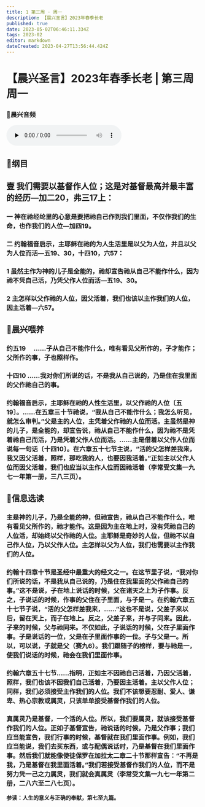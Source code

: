 ```yaml
---
title: 1 第三周 · 周一
description: 【晨兴圣言】2023年春季长老
published: true
date: 2023-05-02T06:46:11.334Z
tags: 2023-02
editor: markdown
dateCreated: 2023-04-27T13:56:44.424Z
---
```


# 【晨兴圣言】2023年春季长老 | 第三周周一
### 🎵晨兴音频
<audio id="audio" controls="" preload="none">
      <source id="mp3" src="/2023-02/week3/week3day1.mp3">
</audio>

<!-- Google tag (gtag.js) -->
<script async src="https://www.googletagmanager.com/gtag/js?id=G-1P8709Z16T"></script>
<script>
  window.dataLayer = window.dataLayer || [];
  function gtag(){dataLayer.push(arguments);}
  gtag('js', new Date());

  gtag('config', 'G-1P8709Z16T');
</script>
## 📙纲目

## **壹	我们需要以基督作人位；这是对基督最高并最丰富的经历—加二20，弗三17上：**

### 一	神在祂经纶里的心意是要把祂自己作到我们里面，不仅作我们的生命，也作我们的人位—加四19。

### 二	约翰福音启示，主耶稣在祂的为人生活里是以父为人位，并且以父为人位而活—五19、30，十四10，六57：

### 1	虽然主作为神的儿子是全能的，祂却宣告祂从自己不能作什么，因为祂不凭自己活，乃凭父作人位而活—五19、30。

### 2	主怎样以父作祂的人位，因父活着，我们也该以主作我们的人位，因主活着—六57。

## 📙晨兴喂养

### **约五19　	……子从自己不能作什么，唯有看见父所作的，子才能作；父所作的事，子也照样作。**

### **十四10	……我对你们所说的话，不是我从自己说的，乃是住在我里面的父作祂自己的事。**

### 约翰福音启示，主耶稣在祂的人性生活里，以父作祂的人位〔五19〕。……在五章三十节祂说，“我从自己不能作什么；我怎么听见，就怎么审判。”父是主的人位，主凭着父作祂的人位而活。主虽然是神的儿子，是全能的，却宣告说，祂从自己不能作什么，因为祂不是凭着祂自己而活，乃是凭着父作人位而活。……主是借着以父作人位而说每一句话〔十四10〕。在六章五十七节主说，“活的父怎样差我来，我又因父活着，照样，那吃我的人，也要因我活着。”正如主以父作人位而因父活着，我们也应当以主作人位而因祂活着（李常受文集一九七一年第一册，三八三页）。

## 📙信息选读

### 主是神的儿子，乃是全能的神，但祂宣告，祂从自己不能作什么，唯有看见父所作的，祂才能作。这是因为主在地上时，没有凭祂自己的人位活，却始终以父作祂的人位。主耶稣是奇妙的人位，但祂不以自己作人位，乃以父作人位。主怎样以父为人位，我们也需要以主作我们的人位。

### 约翰十四章十节是圣经中最重大的经文之一。在这节里子说，“我对你们所说的话，不是我从自己说的，乃是住在我里面的父作祂自己的事。”这不是说，子在地上说话的时候，父在诸天之上为子作事。反之，子说话的时候，作事的父住在子里面，与子是一。在约翰六章五十七节子说，“活的父怎样差我来，……”这也不是说，父差子来以后，留在天上，而子在地上。反之，父差子来，并与子同来。因此，子来的时候，父与祂同来。不仅如此，子说话的时候，父在子里面作事。子是说话的一位，父是在子里面作事的一位。子与父是一。所以，可以说，子就是父（赛九6）。我们跟随子的榜样，要与祂是一，使我们说话的时候，祂会在我们里面作事。

### 约翰六章五十七节……指明，正如主不因祂自己活着，乃因父活着，照样，我们也该不因我们自己活着，乃要因主活着。主以父作人位；同样，我们必须接受主作我们的人位。我们不该想要忍耐、爱人、谦卑、热心宗教或属灵，只该单单接受基督作我们的人位。

### 真属灵乃是基督，一个活的人位。所以，我们要属灵，就该接受基督作我们的人位。正如子基督宣告，祂说话的时候，乃是父作事；我们应当能宣告，我们行事的时候，基督就在我们里面作事。例如，我们应当能说，我们去买东西，或与配偶说话时，乃是基督在我们里面作事。然后我们就能像使徒保罗在加拉太二章二十节那样宣告：“不再是我，乃是基督在我里面活着。”我们若接受基督作我们的人位，而不是努力凭一己之力属灵，我们就会真属灵（李常受文集一九七一年第二册，二八六至二八七页）。

**参读：人生的意义与正确的奉献，第七至九篇。**